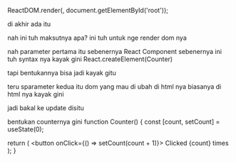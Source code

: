 ReactDOM.render(<Counter />, document.getElementById('root'));

di akhir ada itu

nah ini tuh maksutnya apa?
ini tuh untuk nge render dom nya

nah parameter pertama itu sebenernya React Component
sebenernya ini tuh  syntax nya kayak gini
React.createElement(Counter)

tapi bentukannya bisa jadi kayak gitu

teru sparameter kedua itu dom yang mau di ubah di html nya
biasanya di html nya kayak gini

<body>
  <div id="root"></div>
</body>

jadi bakal ke update disitu


bentukan counternya gini
function Counter() {
  const [count, setCount] = useState(0);

  return (
    <button onClick={() => setCount(count + 1)}>
      Clicked {count} times
    </button>
  );
}